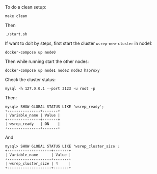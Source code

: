 To do a clean setup:

    make clean

Then

    ./start.sh

If want to doit by steps, first start the cluster `wsrep-new-cluster` in node1:

    docker-compose up node0

Then while running start the other nodes:

    docker-compose up node1 node2 node3 haproxy

Check the cluster status:

    mysql -h 127.0.0.1 --port 3123 -u root -p

Then:

    mysql> SHOW GLOBAL STATUS LIKE 'wsrep_ready';
    +---------------+-------+
    | Variable_name | Value |
    +---------------+-------+
    | wsrep_ready   | ON    |
    +---------------+-------+

And

    mysql> SHOW GLOBAL STATUS LIKE 'wsrep_cluster_size';
    +--------------------+-------+
    | Variable_name      | Value |
    +--------------------+-------+
    | wsrep_cluster_size | 4     |
    +--------------------+-------+

